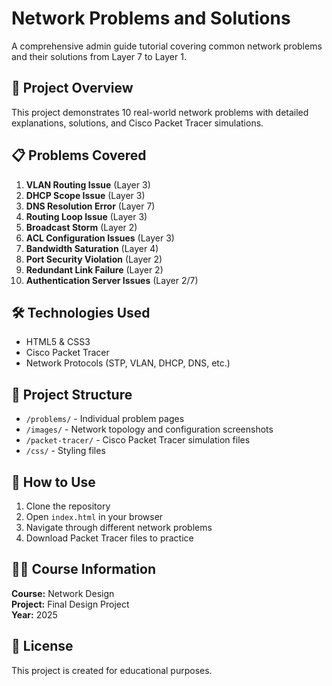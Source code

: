 # Network Problems and Solutions

A comprehensive admin guide tutorial covering common network problems and their solutions from Layer 7 to Layer 1.

## 🎯 Project Overview

This project demonstrates 10 real-world network problems with detailed explanations, solutions, and Cisco Packet Tracer simulations.

## 📋 Problems Covered

1. **VLAN Routing Issue** (Layer 3)
2. **DHCP Scope Issue** (Layer 3)
3. **DNS Resolution Error** (Layer 7)
4. **Routing Loop Issue** (Layer 3)
5. **Broadcast Storm** (Layer 2)
6. **ACL Configuration Issues** (Layer 3)
7. **Bandwidth Saturation** (Layer 4)
8. **Port Security Violation** (Layer 2)
9. **Redundant Link Failure** (Layer 2)
10. **Authentication Server Issues** (Layer 2/7)

## 🛠️ Technologies Used

- HTML5 & CSS3
- Cisco Packet Tracer
- Network Protocols (STP, VLAN, DHCP, DNS, etc.)


## 📁 Project Structure

- `/problems/` - Individual problem pages
- `/images/` - Network topology and configuration screenshots
- `/packet-tracer/` - Cisco Packet Tracer simulation files
- `/css/` - Styling files

## 📖 How to Use

1. Clone the repository
2. Open `index.html` in your browser
3. Navigate through different network problems
4. Download Packet Tracer files to practice

## 👨‍🎓 Course Information

**Course:** Network Design  
**Project:** Final Design Project  
**Year:** 2025

## 📄 License

This project is created for educational purposes.
